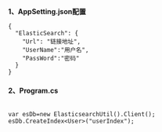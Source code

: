 ﻿**1、AppSetting.json配置**

```
{
  "ElasticSearch": {
    "Url": "链接地址",
    "UserName":"用户名",
    "PassWord":"密码"
  }
}
```

####  2、Program.cs

```

var esDb=new ElasticsearchUtil().Client();
esDb.CreateIndex<User>("userIndex");

```

